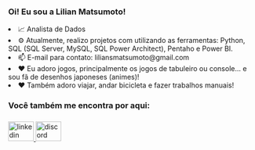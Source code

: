 <h3 align="left">Oi! Eu sou a Lilian Matsumoto!</h3>

  <li> 📈 Analista de Dados</li>
  <li> ⚙️ Atualmente, realizo projetos com utilizando as ferramentas: Python, SQL (SQL Server, MySQL, SQL Power Architect), Pentaho e Power BI.</li>
  <li> 📫 E-mail para contato: liliansmatsumoto@gmail.com</li>
  <li> ❤️ Eu adoro jogos, principalmente os jogos de tabuleiro ou console... e sou fã de desenhos japoneses (animes)!</li>
  <li> ❤️ Também adoro viajar, andar bicicleta e fazer trabalhos manuais!</li>


###

<h3 align="left">Você também me encontra por aqui:</h3>

###

<div align="left">
  <a href="https://www.linkedin.com/in/lilian-matsumoto/" target="_blank">
    <img src="https://raw.githubusercontent.com/maurodesouza/profile-readme-generator/master/src/assets/icons/social/linkedin/default.svg" width="52" height="40" alt="linkedin logo"  />
  </a>
  <a href="Lilian Matsumoto#0130" target="_blank">
    <img src="https://raw.githubusercontent.com/maurodesouza/profile-readme-generator/master/src/assets/icons/social/discord/default.svg" width="52" height="40" alt="discord logo"  />
  </a>
</div>
